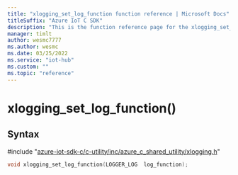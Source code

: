 ```yaml
---                             
title: "xlogging_set_log_function function reference | Microsoft Docs" 
titleSuffix: "Azure IoT C SDK"            
description: "This is the function reference page for the xlogging_set_log_function() function in the Azure IoT C SDK. This SDK is used with Azure IoT Hub and Azure IoT Hub Device Provisioning Service"            
manager: timlt                 
author: wesmc7777              
ms.author: wesmc               
ms.date: 03/25/2022                    
ms.service: "iot-hub"             
ms.custom: ""                
ms.topic: "reference"        
---                            
```


# xlogging_set_log_function()

## Syntax

\#include "[azure-iot-sdk-c/c-utility/inc/azure_c_shared_utility/xlogging.h](../xlogging-h.md)"  
```C
void xlogging_set_log_function(LOGGER_LOG  log_function);
```

